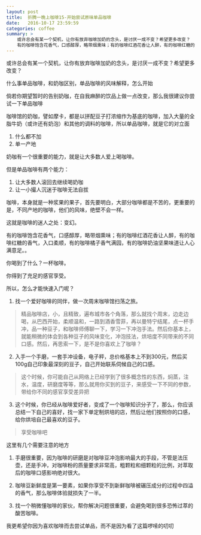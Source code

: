 ```yaml
---
layout: post
title:  折腾一晚上咖啡15-开始尝试原味单品咖啡
date:   2016-10-17 23:59:59
categories: coffee
summary: >
    或许总会有某一个契机，让你有放弃咖啡加奶的念头，是讨厌一成不变？希望更多改变？
    有的咖啡饱含花香气，口感醇厚，略带烟熏味；有的咖啡红酒花香让人醉，有的咖啡红糖的香气，入口柔顺，有的咖啡橘子香气满园，有的咖啡奶油坚果味道让人心满意足。。
---
```


或许总会有某一个契机，让你有放弃咖啡加奶的念头，是讨厌一成不变？希望更多改变？

什么事单品咖啡，和奶咖区别，单品咖啡的风味解释，怎么开始

倘若你期望暂时的告别奶咖，在自我麻醉的饮品上做一点改变，那么我很建议你尝试一下单品咖啡

咖啡馆的奶咖，譬如摩卡，都是以拼配豆子打浓缩作为基底的咖啡，加入大量的全脂牛奶（或许还有奶泡）和其他的调料的咖啡，所以单品咖啡，就是它的对立面

1. 什么都不加
2. 单一产地

奶咖有一个很重要的能力，就是让大多数人爱上喝咖啡。

但是单品咖啡有两个能力：

1. 让大多数人滚回去继续喝奶咖
2. 让一小撮人沉迷于咖啡无法自拔

咖啡，本身就是一种浆果的果子，首先要明白，大部分咖啡都是不苦的，更重要的是，不同产地的咖啡，他们的风味，绝壁不会一样。

这就是咖啡的迷人之处：变幻。

有的咖啡饱含花香气，口感醇厚，略带烟熏味；有的咖啡红酒花香让人醉，有的咖啡红糖的香气，入口柔顺，有的咖啡橘子香气满园，有的咖啡奶油坚果味道让人心满意足。。

你喝到了什么？一杯咖啡。

你得到了充足的感官享受。

所以，怎么才能快速入门呢？

1. 找一个爱好咖啡的同伴，做一次周末咖啡馆扫荡之旅。
 
> 精品咖啡店，小，且精致，遍布城市各个角落，那么就找个周末，边走边喝，从巴西开始，柔顺温和，一路到酒香雪菲，再以曼特宁结尾，点一杯手冲，品一种豆子，和咖啡师傅聊一下，学习一下冲泡手法。然后你基本上，就能稍微的体会到各种豆子的风味变化，冲泡技法，烘培度不同带来的不同口感。然后，再思索一下，是不是你喜欢上了咖啡？

2. 入手一个手磨，一套手冲设备，电子秤，总价格基本上不到300元，然后买100g自己印象最深刻的豆子，自己开始联系伺候自己的口感。

> 这个时候，你可能自己从网络上已经学到了很多概念性的东西，焖蒸，注水，温度，研磨度等等，那么就用你买到的豆子，来感受一下不同的参数，带给你不同的感官享受差异把
 
3. 这个时候，你已经从咖啡爱好者，变成了一个咖啡知识分子了，那么，你应该总结一下自己的喜好，找一家下单定制烘培的店，然后让他们按照你的口感，给你烘培自己最喜欢的豆子。

> 享受咖啡吧

这里有几个需要注意的地方

1. 手磨很重要，因为咖啡的研磨是对咖啡豆冲泡影响最大的手段，不管是法压壶，还是手冲，对咖啡粉的质量要求非常高，粗颗粒和细颗粒的比例，对萃取后的咖啡口感影响绝对很大。

2. 咖啡豆新鲜度是第一要素，如果你享受不到新鲜咖啡被碾压成分的过程中四溢的香气，那么咖啡体验就损失了一半。

3. 找一个稍微懂咖啡的家伙，帮你解决问题很重要，会避免喝到很多恐怖过萃的酸苦咖啡。

我更希望你因为喜欢咖啡而去尝试单品，而不是因为看了这篇啰嗦的叨叨
































